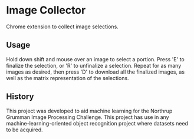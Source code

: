 # Image Collector
Chrome extension to collect image selections.

## Usage
Hold down shift and mouse over an image to select a portion. Press 'E' to finalize the selection, or 'R' to unfinalize a selection. Repeat for as many images as desired, then press 'D' to download all the finalized images, as well as the matrix representation of the selections.

## History
This project was developed to aid machine learning for the Northrup Grumman Image Processing Challenge. This project has use in any machine-learning-oriented object recognition project where datasets need to be acquired. 
